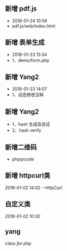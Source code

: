 ## 新增 pdf.js
* 2018-01-24 10:59
* pdf.js/web/index.html

## 新增 表单生成
* 2018-01-23 15:34
* 1、demo/form.php

## 新增 Yang2 
* 2018-01-23 14:07
* 1、动态修改注释

## 新增 Yang2
* 1、hash 生成及验证
* 2、hash verify

## 新增二维码
* phpqrcode


## 新增 httpcurl类
*2018-01-02 14:02 --HttpCurl*

## 自定义类
*2018-01-02 10:30*

## yang
*class for php*
